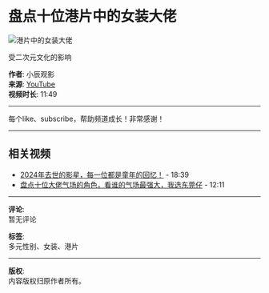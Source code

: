 # 盘点十位港片中的女装大佬

![港片中的女装大佬](https://www.youtube.com/watch?v=2umxnbTIUJ0)

受二次元文化的影响

**作者**: 小辰观影  
**来源**: [YouTube](https://www.youtube.com/channel/UCluvXJfGTnSk8k5nL-pIHSg)  
**视频时长**: 11:49  

---

每个like、subscribe，帮助频道成长！非常感谢！

---

## 相关视频
- [2024年去世的影星，每一位都是童年的回忆！](https://www.youtube.com/watch?v=2umxnbTIUJ0) - 18:39
- [盘点十位大佬气场的角色，看谁的气场最强大，我选东莞仔](https://www.youtube.com/watch?v=HkAOf3PKGCc) - 12:11

---

**评论**:  
暂无评论

**标签**:  
多元性别、女装、港片

---

**版权**:  
内容版权归原作者所有。